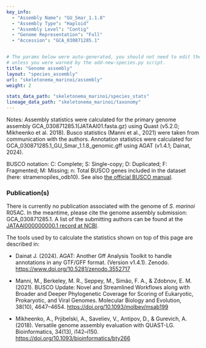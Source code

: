 ```yaml
---
key_info:
  - "Assembly Name": "GU_Smar_1.1.8"
  - "Assembly Type": "Haploid"
  - "Assembly Level": "Contig"
  - "Genome Representation": "Full"
  - "Accession": "GCA_030871285.1"


# The params below were auto-generated, you should not need to edit them...
# unless you were warned by the add-new-species.py script.
title: "Genome assembly"
layout: "species_assembly"
url: "skeletonema_marinoi/assembly"
weight: 2

stats_data_path: "skeletonema_marinoi/species_stats"
lineage_data_path: "skeletonema_marinoi/taxonomy"
---
```


Notes: Assembly statistics were calculated for the primary genome assembly GCA_030871285.1(JATAAI01.fasta.gz) using Quast (v5.2.0; Mikheenko et al. 2018). Busco statistics (Manni et al., 2021) were taken from communication with the authors. Annotation statistics were calculated for GCA_030871285.1_GU_Smar_1.1.8_genomic.gff using AGAT (v1.4.1; Dainat, 2024).

BUSCO notation: C: Complete; S: Single-copy; D: Duplicated; F: Fragmented; M: Missing; n: Total BUSCO genes included in the dataset (here: stramenopiles_odb10). See also [the official BUSCO manual](https://busco.ezlab.org/busco_userguide.html#interpreting-the-results).

### Publication(s)

There is currently no publication associated with the genome of *S. marinoi* R05AC. In the meantime, please cite the genome assembly submission: GCA_030871285.1. A list of the submitting authors can be found at the [JATAAI000000000.1 record at NCBI](https://www.ncbi.nlm.nih.gov/nuccore/JATAAI000000000).

The tools used by to calculate the statistics shown on top of this page are described in:

- Dainat J. (2024). AGAT: Another Gff Analysis Toolkit to handle annotations in any GTF/GFF format.
(Version v1.4.1). Zenodo. <https://www.doi.org/10.5281/zenodo.3552717>

- Manni, M., Berkeley, M. R., Seppey, M., Simão, F. A., & Zdobnov, E. M. (2021). BUSCO Update: Novel and Streamlined Workflows along with Broader and Deeper Phylogenetic Coverage for Scoring of Eukaryotic, Prokaryotic, and Viral Genomes. Molecular Biology and Evolution, 38(10), 4647–4654. <https://doi.org/10.1093/molbev/msab199>

- Mikheenko, A., Prjibelski, A., Saveliev, V., Antipov, D., & Gurevich, A. (2018). Versatile genome assembly evaluation with QUAST-LG. Bioinformatics, 34(13), i142–i150. <https://doi.org/10.1093/bioinformatics/bty266>
